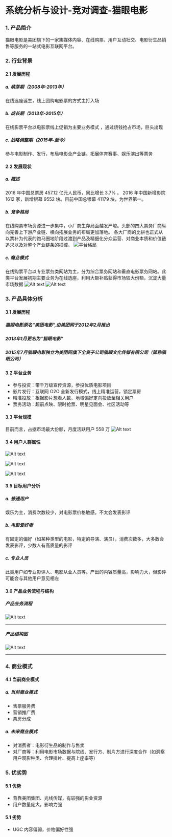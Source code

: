 # 系统分析与设计-竞对调查-猫眼电影

### 1. 产品简介
猫眼电影是美团旗下的一家集媒体内容、在线购票、用户互动社交、电影衍生品销售等服务的一站式电影互联网平台。

### 2. 行业背景
#### 2.1 发展历程
##### a. 萌芽期（2008年-2013年）
在线选座诞生，线上团购电影票的方式主打入场
##### b. 成长期（2013年-2015年）
在线影票平台以电影票线上促销为主要业务模式 ，通过烧钱抢占市场，巨头出现
##### c. 战略调整期（2015年-至今）
参与电影制作、发行，布局电影全产业链。拓展体育赛事、娱乐演出等票务

#### 2.2 发展现状
##### a. 概述
2016 年中国总票房 457.12 亿元人民币，同比增长 3.7% 。
2016 年中国新增影院 1612 家，新增银幕 9552 块。目前中国总银幕 41179 块，为世界第一。

##### b. 竞争格局
在线购票市场资源进一步集中，小厂商生存局面越发严峻。头部的四大票务厂商纵向完善上下游产业链、横向拓展业务的布局更加落地。
各大厂商的比拼也正式从以票补为代表的跑马圈地阶段过渡到产品及精细化分众运营、对商业本质和价值链追求以及对整个产业链条的把控。
![平台格局](https://github.com/BruMovie/Dashboard/blob/gh-pages/doc/images/2016%E5%B9%B3%E5%8F%B0%E6%A0%BC%E5%B1%80.png?raw=true)

##### c. 商业模式
在线购票平台以专业票务类网站为主，分为综合票务网站和垂直电影票务网站。此类平台发展初期主要业务为在线选座，利用大额补贴获得市场较大份额，沉淀大量市场数据
![Alt text](https://github.com/BruMovie/Dashboard/blob/gh-pages/doc/images/%E6%A8%A1%E5%BC%8F.png?raw=true)
![Alt text](https://github.com/BruMovie/Dashboard/blob/gh-pages/doc/images/%E5%8D%A0%E6%AF%94.png?raw=true)

### 3. 产品具体分析
#### 3.1 发展历程
##### 猫眼电影原名“美团电影”,由美团网于2012年2月推出
##### 2013年1月更名为“猫眼电影”
##### 2015年7月猫眼电影独立为美团网旗下全资子公司猫眼文化传媒有限公司（简称猫眼公司）

#### 3.2 平台业务
- 参与投资：带千万级宣传资源，参投优质电影项目
- 影片发行：互联网 O2O 全新发行模式，线上精准运营，锁定票房
- 精准投放：根据影片想看人数、地域偏好定向投放至相关用户
- 票务活动：超前点映、限时抢票、明星见面会、社区活动等

#### 3.3 平台规模
目前而言，占据市场最大份额，月度活跃用户 558 万
![Alt text](https://github.com/BruMovie/Dashboard/blob/gh-pages/doc/images/%E7%8C%AB%E7%9C%BC%E8%A7%84%E6%A8%A1.png?raw=true)

#### 3.4 用户人群属性
![Alt text](https://github.com/BruMovie/Dashboard/blob/gh-pages/doc/images/%E4%BA%BA%E7%BE%A4%E5%B1%9E%E6%80%A7.png?raw=true)

![Alt text](https://github.com/BruMovie/Dashboard/blob/gh-pages/doc/images/%E5%B9%B4%E9%BE%84%E6%AF%94.png?raw=true)

![Alt text](https://github.com/BruMovie/Dashboard/blob/gh-pages/doc/images/%E5%8C%BA%E5%9F%9F%E6%AF%94.png?raw=true)

#### 3.5 目标用户分析
##### a. 普通用户
娱乐为主，消费次数较少，对电影票价格敏感。不太会发表影评
##### b. 电影爱好者
有固定的偏好（如某种类型的电影，特定的导演、演员），消费次数多，大多数会发表影评，少数人有高质量的影评
##### c. 专业人员
此类用户如专业影评人、电影从业人员等。产出的内容质量高，影响力大，但影评可能会与其他用户意见相左

#### 3.6 产品业务流程与结构
##### 产品业务流程
![Alt text](https://github.com/BruMovie/Dashboard/blob/gh-pages/doc/images/%E4%B8%9A%E5%8A%A1%E6%B5%81%E7%A8%8B.png?raw=true)
 
 ---  
 
##### 产品结构图
![Alt text](https://github.com/BruMovie/Dashboard/blob/gh-pages/doc/images/产品结构.png?raw=true)

---
### 4. 商业模式
#### 4.1 当前商业模式
##### a.  当前商业模式
- 售票服务费
- 营销推广费
- 票房分成

##### a.  未来商业模式
- 对消费者：电影衍生品的制作与售卖
- 对厂商等：利用电影市场数据与院线、发行方、制片方进行深度合作（如洞察用户观影种类、合理排片、提高上座率等）


### 5. 优劣势
#### 5.1 优势
- 背靠美团集团、光线传媒，有较强的影业资源
- 用户数量庞大，影响力强
#### 5.1 劣势
- UGC 内容偏弱，价格偏好性强
